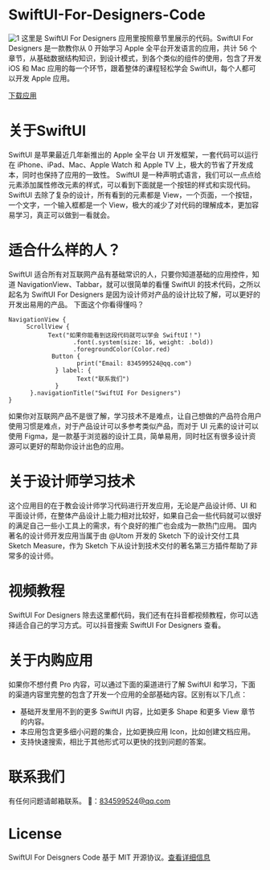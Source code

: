 # SwiftUI-For-Designers-Code
![1](https://user-images.githubusercontent.com/3838258/136664857-7ca44cfd-ebe4-494f-bfaf-5c7dd1b5116e.png)
这里是 SwiftUI For Designers 应用里按照章节里展示的代码。SwiftUI For Designers 是一款教你从 0 开始学习 Apple 全平台开发语言的应用，共计 56 个章节，从基础数据结构知识，到设计模式，到各个类似的组件的使用，包含了开发 iOS 和 Mac 应用的每一个环节，跟着整体的课程轻松学会 SwiftUI，每个人都可以开发 Apple 应用。

[下载应用](超链接地址 "https://apps.apple.com/sc/app/swiftui-for-designers-%E8%AE%BE%E8%AE%A1%E5%B8%88%E7%9A%84%E7%BC%96%E7%A8%8B%E8%AF%AD%E8%A8%80/id1578873606")

# 关于SwiftUI
SwiftUI 是苹果最近几年新推出的 Apple 全平台 UI 开发框架，一套代码可以运行在 iPhone、iPad、Mac、Apple Watch 和 Apple TV 上，极大的节省了开发成本，同时也保持了应用的一致性。
SwiftUI 是一种声明式语言，我们可以一点点给元素添加属性修改元素的样式，可以看到下面就是一个按钮的样式和实现代码。
SwiftUI 去除了复杂的设计，所有看到的元素都是 View，一个页面，一个按钮，一个文字，一个输入框都是一个 View，极大的减少了对代码的理解成本，更加容易学习，真正可以做到一看就会。

# 适合什么样的人？
SwiftUI 适合所有对互联网产品有基础常识的人，只要你知道基础的应用控件，知道 NavigationView、Tabbar，就可以很简单的看懂 SwiftUI 的技术代码，之所以起名为 SwiftUI For Designers 是因为设计师对产品的设计比较了解，可以更好的开发出易用的产品。
下面这个你看得懂吗？
```
NavigationView {
     ScrollView {
           Text("如果你能看到这段代码就可以学会 SwiftUI！")
                  .font(.system(size: 16, weight: .bold))
                  .foregroundColor(Color.red)
            Button {
                   print("Email: 834599524@qq.com")
             } label: {
                   Text("联系我们")
             }
      }.navigationTitle("SwiftUI For Designers")
}
```
如果你对互联网产品不是很了解，学习技术不是难点，让自己想做的产品符合用户使用习惯是难点，对于产品设计可以多参考类似产品，而对于 UI 元素的设计可以使用 Figma，是一款基于浏览器的设计工具，简单易用，同时社区有很多设计资源可以更好的帮助你设计出色的应用。


# 关于设计师学习技术
这个应用目的在于教会设计师学习代码进行开发应用，无论是产品设计师、UI 和平面设计师，在整体产品设计上能力相对比较好，如果自己会一些代码就可以很好的满足自己一些小工具上的需求，有个良好的推广也会成为一款热门应用。
国内著名的设计师开发应用当属于由 @Utom 开发的 Sketch 下的设计交付工具 Sketch Measure，作为 Sketch 下从设计到技术交付的著名第三方插件帮助了非常多的设计师。

# 视频教程
SwiftUI For Designers 除去这里都代码，我们还有在抖音都视频教程，你可以选择适合自己的学习方式。可以抖音搜索 SwiftUI For Designers 查看。

# 关于内购应用
如果你不想付费 Pro 内容，可以通过下面的渠道进行了解 SwiftUI 和学习，下面的渠道内容里完整的包含了开发一个应用的全部基础内容。区别有以下几点：
- 基础开发里用不到的更多 SwiftUI 内容，比如更多 Shape 和更多 View 章节的内容。
- 本应用包含更多细小问题的集合，比如更换应用 Icon，比如创建文档应用。
- 支持快速搜索，相比于其他形式可以更快的找到问题的答案。

# 联系我们
有任何问题请邮箱联系。
📮：834599524@qq.com

# License
SwiftUI For Deisgners Code 基于 MIT 开源协议。[查看详细信息]()
